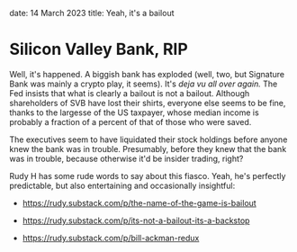 date: 14 March 2023
title: Yeah, it's a bailout

# Silicon Valley Bank, RIP

Well, it's happened. A biggish bank has exploded (well, two, but Signature Bank was mainly a crypto play, it seems).
It's _deja vu all over again._
The Fed insists that what is clearly a bailout is not a bailout.
Although shareholders of SVB have lost their shirts, everyone else seems to be fine,
thanks to the largesse of the US taxpayer, whose median income is probably a fraction of a
percent of that of those who were saved.

The executives seem to have liquidated their stock holdings before anyone knew the bank was in trouble.
Presumably, before they knew that the bank was in trouble, because otherwise it'd be insider trading, right?

Rudy H has some rude words to say about this fiasco.
Yeah, he's perfectly predictable, but also entertaining and occasionally insightful:

- https://rudy.substack.com/p/the-name-of-the-game-is-bailout

- https://rudy.substack.com/p/its-not-a-bailout-its-a-backstop

- https://rudy.substack.com/p/bill-ackman-redux



